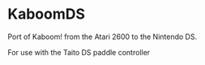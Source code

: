 # KaboomDS
Port of Kaboom! from the Atari 2600 to the Nintendo DS.

For use with the Taito DS paddle controller
